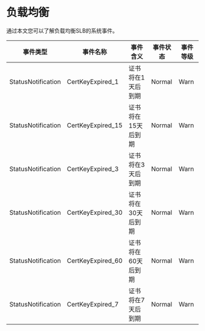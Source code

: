 # 负载均衡

通过本文您可以了解负载均衡SLB的系统事件。

|事件类型|事件名称|事件含义|事件状态|事件等级|
|----|----|----|----|----|
|StatusNotification|CertKeyExpired\_1|证书将在1天后到期|Normal|Warn|
|StatusNotification|CertKeyExpired\_15|证书将在15天后到期|Normal|Warn|
|StatusNotification|CertKeyExpired\_3|证书将在3天后到期|Normal|Warn|
|StatusNotification|CertKeyExpired\_30|证书将在30天后到期|Normal|Warn|
|StatusNotification|CertKeyExpired\_60|证书将在60天后到期|Normal|Warn|
|StatusNotification|CertKeyExpired\_7|证书将在7天后到期|Normal|Warn|

